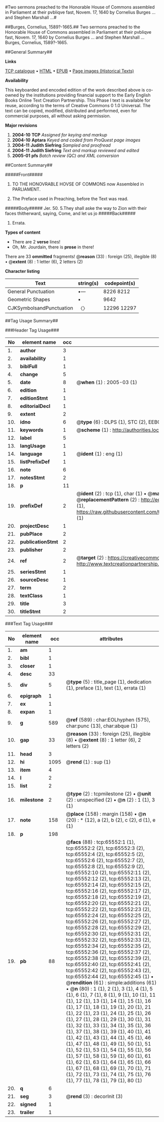 #Two sermons preached to the Honorable House of Commons assembled in Parliament at their pvbliqve fast, Novem. 17, 1640 by Cornelius Burges ... and Stephen Marshall ...#

##Burges, Cornelius, 1589?-1665.##
Two sermons preached to the Honorable House of Commons assembled in Parliament at their pvbliqve fast, Novem. 17, 1640 by Cornelius Burges ... and Stephen Marshall ...
Burges, Cornelius, 1589?-1665.

##General Summary##

**Links**

[TCP catalogue](http://www.ota.ox.ac.uk/tcp/)  • 
[HTML](http://tei.it.ox.ac.uk/tcp/Texts-HTML/free/A30/A30262.html)  • 
[EPUB](http://tei.it.ox.ac.uk/tcp/Texts-EPUB/free/A30/A30262.epub) • 
[Page images (Historical Texts)](https://data.historicaltexts.jisc.ac.uk/view?pubId=eebo-12676335e&pageId=eebo-12676335e-65552-1)

**Availability**

This keyboarded and encoded edition of the
	       work described above is co-owned by the institutions
	       providing financial support to the Early English Books
	       Online Text Creation Partnership. This Phase I text is
	       available for reuse, according to the terms of Creative
	       Commons 0 1.0 Universal. The text can be copied,
	       modified, distributed and performed, even for
	       commercial purposes, all without asking permission.

**Major revisions**

1. __2004-10__ __TCP__ *Assigned for keying and markup*
1. __2004-10__ __Aptara__ *Keyed and coded from ProQuest page images*
1. __2004-11__ __Judith Siefring__ *Sampled and proofread*
1. __2004-11__ __Judith Siefring__ *Text and markup reviewed and edited*
1. __2005-01__ __pfs__ *Batch review (QC) and XML conversion*

##Content Summary##

#####Front#####

1. TO
THE HONOVRABLE
HOVSE OF COMMONS
now Assembled in PARLIAMENT.

1. The Preface used in Preaching, before
the Text was read.

#####Body#####
Jer. 50. 5.They shall aske the way to Zion with their faces thitherward,
saying, Come, and let us jo
#####Back#####

1. Errata.

**Types of content**

  * There are 2 **verse** lines!
  * Oh, Mr. Jourdain, there is **prose** in there!

There are 33 **ommitted** fragments! 
 @__reason__ (33) : foreign (25), illegible (8)  •  @__extent__ (8) : 1 letter (6), 2 letters (2)

**Character listing**


|Text|string(s)|codepoint(s)|
|---|---|---|
|General Punctuation|•—|8226 8212|
|Geometric Shapes|▪|9642|
|CJKSymbolsandPunctuation|〈〉|12296 12297|

##Tag Usage Summary##

###Header Tag Usage###

|No|element name|occ|attributes|
|---|---|---|---|
|1.|__author__|3||
|2.|__availability__|1||
|3.|__biblFull__|1||
|4.|__change__|5||
|5.|__date__|8| @__when__ (1) : 2005-03 (1)|
|6.|__edition__|1||
|7.|__editionStmt__|1||
|8.|__editorialDecl__|1||
|9.|__extent__|2||
|10.|__idno__|6| @__type__ (6) : DLPS (1), STC (2), EEBO-CITATION (1), OCLC (1), VID (1)|
|11.|__keywords__|1| @__scheme__ (1) : http://authorities.loc.gov/ (1)|
|12.|__label__|5||
|13.|__langUsage__|1||
|14.|__language__|1| @__ident__ (1) : eng (1)|
|15.|__listPrefixDef__|1||
|16.|__note__|6||
|17.|__notesStmt__|2||
|18.|__p__|11||
|19.|__prefixDef__|2| @__ident__ (2) : tcp (1), char (1)  •  @__matchPattern__ (2) : ([0-9\-]+):([0-9IVX]+) (1), (.+) (1)  •  @__replacementPattern__ (2) : http://eebo.chadwyck.com/downloadtiff?vid=$1&page=$2 (1), https://raw.githubusercontent.com/textcreationpartnership/Texts/master/tcpchars.xml#$1 (1)|
|20.|__projectDesc__|1||
|21.|__pubPlace__|2||
|22.|__publicationStmt__|2||
|23.|__publisher__|2||
|24.|__ref__|2| @__target__ (2) : https://creativecommons.org/publicdomain/zero/1.0/ (1), http://www.textcreationpartnership.org/docs/. (1)|
|25.|__seriesStmt__|1||
|26.|__sourceDesc__|1||
|27.|__term__|2||
|28.|__textClass__|1||
|29.|__title__|3||
|30.|__titleStmt__|2||


###Text Tag Usage###

|No|element name|occ|attributes|
|---|---|---|---|
|1.|__am__|1||
|2.|__bibl__|1||
|3.|__closer__|1||
|4.|__desc__|33||
|5.|__div__|5| @__type__ (5) : title_page (1), dedication (1), preface (1), text (1), errata (1)|
|6.|__epigraph__|1||
|7.|__ex__|1||
|8.|__expan__|1||
|9.|__g__|589| @__ref__ (589) : char:EOLhyphen (575), char:punc (13), char:abque (1)|
|10.|__gap__|33| @__reason__ (33) : foreign (25), illegible (8)  •  @__extent__ (8) : 1 letter (6), 2 letters (2)|
|11.|__head__|3||
|12.|__hi__|1095| @__rend__ (1) : sup (1)|
|13.|__item__|4||
|14.|__l__|2||
|15.|__list__|2||
|16.|__milestone__|2| @__type__ (2) : tcpmilestone (2)  •  @__unit__ (2) : unspecified (2)  •  @__n__ (2) : 1 (1), 3 (1)|
|17.|__note__|158| @__place__ (158) : margin (158)  •  @__n__ (20) : * (12), a (2), b (2), c (2), d (1), e (1)|
|18.|__p__|198||
|19.|__pb__|88| @__facs__ (88) : tcp:65552:1 (1), tcp:65552:2 (2), tcp:65552:3 (2), tcp:65552:4 (2), tcp:65552:5 (2), tcp:65552:6 (2), tcp:65552:7 (2), tcp:65552:8 (2), tcp:65552:9 (2), tcp:65552:10 (2), tcp:65552:11 (2), tcp:65552:12 (2), tcp:65552:13 (2), tcp:65552:14 (2), tcp:65552:15 (2), tcp:65552:16 (2), tcp:65552:17 (2), tcp:65552:18 (2), tcp:65552:19 (2), tcp:65552:20 (2), tcp:65552:21 (2), tcp:65552:22 (2), tcp:65552:23 (2), tcp:65552:24 (2), tcp:65552:25 (2), tcp:65552:26 (2), tcp:65552:27 (2), tcp:65552:28 (2), tcp:65552:29 (2), tcp:65552:30 (2), tcp:65552:31 (2), tcp:65552:32 (2), tcp:65552:33 (2), tcp:65552:34 (2), tcp:65552:35 (2), tcp:65552:36 (2), tcp:65552:37 (2), tcp:65552:38 (2), tcp:65552:39 (2), tcp:65552:40 (2), tcp:65552:41 (2), tcp:65552:42 (2), tcp:65552:43 (2), tcp:65552:44 (2), tcp:65552:45 (1)  •  @__rendition__ (61) : simple:additions (61)  •  @__n__ (80) : 1 (1), 2 (1), 3 (1), 4 (1), 5 (1), 6 (1), 7 (1), 8 (1), 9 (1), 10 (1), 11 (1), 12 (1), 13 (1), 14 (1), 15 (1), 16 (1), 17 (1), 18 (1), 19 (1), 20 (1), 21 (1), 22 (1), 23 (1), 24 (1), 25 (1), 26 (1), 27 (1), 28 (1), 29 (1), 30 (1), 31 (1), 32 (1), 33 (1), 34 (1), 35 (1), 36 (1), 37 (1), 38 (1), 39 (1), 40 (1), 41 (1), 42 (1), 43 (1), 44 (1), 45 (1), 46 (1), 47 (1), 48 (1), 49 (1), 50 (1), 51 (1), 52 (1), 53 (1), 54 (1), 55 (1), 56 (1), 57 (1), 58 (1), 59 (1), 60 (1), 61 (1), 62 (1), 63 (1), 64 (1), 65 (1), 66 (1), 67 (1), 68 (1), 69 (1), 70 (1), 71 (1), 72 (1), 73 (1), 74 (1), 75 (1), 76 (1), 77 (1), 78 (1), 79 (1), 80 (1)|
|20.|__q__|6||
|21.|__seg__|3| @__rend__ (3) : decorInit (3)|
|22.|__signed__|1||
|23.|__trailer__|1||
